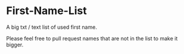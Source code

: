 # First-Name-List
A big txt / text list of used first name.

Please feel free to pull request names that are not in the list to make it bigger.
